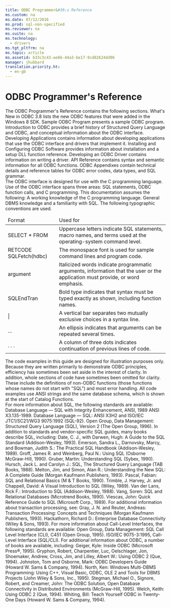 ```yaml
---
title: ODBC Programmer&#39;s Reference
ms.custom: na
ms.date: 07/12/2016
ms.prod: sql-non-specified
ms.reviewer: na
ms.suite: na
ms.technology: 
  - drivers
ms.tgt_pltfrm: na
ms.topic: article
ms.assetid: b33c3c43-ae66-44a3-be17-9cd82624dd96
manager: jhubbard
translation.priority.ht: 
  - en-gb
---
```

# ODBC Programmer&#39;s Reference
<?xml version="1.0" encoding="utf-8"?>
<developerConceptualDocument xmlns="http://ddue.schemas.microsoft.com/authoring/2003/5" xmlns:xlink="http://www.w3.org/1999/xlink" xmlns:xsi="http://www.w3.org/2001/XMLSchema-instance" xsi:schemaLocation="http://ddue.schemas.microsoft.com/authoring/2003/5 http://dduestorage.blob.core.windows.net/ddueschema/developer.xsd">
  <introduction>
    <para>The <legacyItalic>ODBC Programmer's Reference</legacyItalic> contains the following sections.</para>
    <list class="bullet">
      <listItem>
        <para>
          <link xlink:href="854f0bb4-17e9-489b-9595-eefffb8ba99f">What's New in ODBC 3.8</link> lists the new ODBC features that were added in the Windows 8 SDK.</para>
      </listItem>
      <listItem>
        <para>
          <link xlink:href="38ae6b7f-f53b-48a7-8fe5-4bbd6e0e414b">Sample ODBC Program</link> presents a sample ODBC program.</para>
      </listItem>
      <listItem>
        <para>
          <legacyLink xlink:href="dbe0b5a3-d7fa-440d-80b4-6cc00de159dc">Introduction to ODBC</legacyLink> provides a brief history of Structured Query Language and ODBC, and conceptual information about the ODBC interface.</para>
      </listItem>
      <listItem>
        <para>
          <legacyLink xlink:href="0dd1a3b6-69dc-462f-9290-12ebee2b4a2a">Developing Applications</legacyLink> contains information about developing applications that use the ODBC interface and drivers that implement it.</para>
      </listItem>
      <listItem>
        <para>
          <legacyLink xlink:href="e2580f7d-d614-4e14-a9a3-804e8061b00e">Installing and Configuring ODBC Software</legacyLink> provides information about installation and a setup DLL function reference.</para>
      </listItem>
      <listItem>
        <para>
          <link xlink:href="3225a011-5605-46ba-bb74-1ca6106a5271">Developing an ODBC Driver</link> contains information on writing a driver.</para>
      </listItem>
      <listItem>
        <para>
          <legacyLink xlink:href="1ba0f6cc-dfa7-4fe8-8bc2-f862b386156d">API Reference</legacyLink> contains syntax and semantic information for all ODBC functions.</para>
      </listItem>
      <listItem>
        <para>
          <legacyLink xlink:href="3331aa89-24d0-4c0e-b377-c720c1107ad5">ODBC Appendixes</legacyLink> contain technical details and reference tables for ODBC error codes, data types, and SQL grammar.</para>
      </listItem>
    </list>
  </introduction>
  <section>
    <title>Working with the ODBC Documentation</title>
    <content>
      <para>The ODBC interface is designed for use with the C programming language. Use of the ODBC interface spans three areas: SQL statements, ODBC function calls, and C programming. This documentation assumes the following:  </para>
      <list class="bullet">
        <listItem>
          <para>A working knowledge of the C programming language.</para>
        </listItem>
        <listItem>
          <para>General DBMS knowledge and a familiarity with SQL.</para>
        </listItem>
      </list>
      <para>The following typographic conventions are used.</para>
      <table xmlns:caps="http://schemas.microsoft.com/build/caps/2013/11">
        <thead>
          <tr>
            <TD>
              <para>Format</para>
            </TD>
            <TD>
              <para>Used for</para>
            </TD>
          </tr>
        </thead>
        <tbody>
          <tr>
            <TD>
              <para>SELECT * FROM</para>
            </TD>
            <TD>
              <para>Uppercase letters indicate SQL statements, macro names, and terms used at the operating-system command level.</para>
            </TD>
          </tr>
          <tr>
            <TD>
              <para>
                <codeInline>RETCODE SQLFetch(hdbc)</codeInline>
              </para>
            </TD>
            <TD>
              <para>The monospace font is used for sample command lines and program code.</para>
            </TD>
          </tr>
          <tr>
            <TD>
              <para>
                <legacyItalic>argument</legacyItalic>
              </para>
            </TD>
            <TD>
              <para>Italicized words indicate programmatic arguments, information that the user or the application must provide, or word emphasis.</para>
            </TD>
          </tr>
          <tr>
            <TD>
              <para>
                <legacyBold>SQLEndTran</legacyBold>
              </para>
            </TD>
            <TD>
              <para>Bold type indicates that syntax must be typed exactly as shown, including function names.</para>
            </TD>
          </tr>
          <tr>
            <TD>
              <para>|</para>
            </TD>
            <TD>
              <para>A vertical bar separates two mutually exclusive choices in a syntax line.</para>
            </TD>
          </tr>
          <tr>
            <TD>
              <para>...</para>
            </TD>
            <TD>
              <para>An ellipsis indicates that arguments can be repeated several times.</para>
            </TD>
          </tr>
          <tr>
            <TD>
              <para>. . .</para>
            </TD>
            <TD>
              <para>A column of three dots indicates continuation of previous lines of code.</para>
            </TD>
          </tr>
        </tbody>
      </table>
    </content>
  </section>
  <section>
    <title>About the Code Examples</title>
    <content>
      <para>The code examples in this guide are designed for illustration purposes only. Because they are written primarily to demonstrate ODBC principles, efficiency has sometimes been set aside in the interest of clarity. In addition, whole sections of code have sometimes been omitted for clarity. These include the definitions of non-ODBC functions (those functions whose names do not start with "SQL") and most error handling.</para>
      <para>All code examples use ANSI strings and the same database schema, which is shown at the start of <legacyLink xlink:href="81ba9453-c085-47c0-b411-90ca6a5ee428">Catalog Functions</legacyLink>.</para>
    </content>
  </section>
  <section>
    <title>Recommended Reading</title>
    <content>
      <para>For more information about SQL, the following standards are available:  </para>
      <list class="bullet">
        <listItem>
          <para>Database Language — SQL with Integrity Enhancement, ANSI, 1989 ANSI X3.135-1989.</para>
        </listItem>
        <listItem>
          <para>Database Language — SQL: ANSI X3H2 and ISO/IEC JTC1/SC21/WG3 9075:1992 (SQL-92).</para>
        </listItem>
        <listItem>
          <para>Open Group, Data Management: Structured Query Language (SQL), Version 2 (The Open Group, 1996). </para>
        </listItem>
      </list>
      <para>In addition to standards and vendor-specific SQL guides, many books describe SQL, including:  </para>
      <list class="bullet">
        <listItem>
          <para>Date, C. J., with Darwen, Hugh: <legacyItalic>A Guide to the SQL Standard</legacyItalic> (Addison-Wesley, 1993).</para>
        </listItem>
        <listItem>
          <para>Emerson, Sandra L., Darnovsky, Marcy, and Bowman, Judith S.: <legacyItalic>The Practical SQL Handbook</legacyItalic> (Addison-Wesley, 1989).</para>
        </listItem>
        <listItem>
          <para>Groff, James R. and Weinberg, Paul N.: <legacyItalic>Using SQL</legacyItalic> (Osborne McGraw-Hill, 1990).</para>
        </listItem>
        <listItem>
          <para>Gruber, Martin: <legacyItalic>Understanding SQL</legacyItalic> (Sybex, 1990).</para>
        </listItem>
        <listItem>
          <para>Hursch, Jack L. and Carolyn J.: <legacyItalic>SQL, The Structured Query Language</legacyItalic> (TAB Books, 1988).</para>
        </listItem>
        <listItem>
          <para>Melton, Jim, and Simon, Alan R.: <legacyItalic>Understanding the New SQL: A Complete Guide</legacyItalic> (Morgan Kaufmann Publishers, 1993).</para>
        </listItem>
        <listItem>
          <para>Pascal, Fabian: <legacyItalic>SQL and Relational Basics</legacyItalic> (M &amp; T Books, 1990).</para>
        </listItem>
        <listItem>
          <para>Trimble, J. Harvey, Jr. and Chappell, David: <legacyItalic>A Visual Introduction to SQL</legacyItalic> (Wiley, 1989).</para>
        </listItem>
        <listItem>
          <para>Van der Lans, Rick F.: <legacyItalic>Introduction to SQL</legacyItalic> (Addison-Wesley, 1988).</para>
        </listItem>
        <listItem>
          <para>Vang, Soren: <legacyItalic>SQL and Relational Databases</legacyItalic> (Microtrend Books, 1990).</para>
        </listItem>
        <listItem>
          <para>Viescas, John: <legacyItalic>Quick Reference Guide to SQL</legacyItalic> (Microsoft Corp., 1989).</para>
        </listItem>
      </list>
      <para>For additional information about transaction processing, see:  </para>
      <list class="bullet">
        <listItem>
          <para>Gray, J. N. and Reuter, Andreas: <legacyItalic>Transaction Processing: Concepts and Techniques</legacyItalic> (Morgan Kaufmann Publishers, 1993).</para>
        </listItem>
        <listItem>
          <para>Hackathorn, Richard D.: <legacyItalic>Enterprise Database Connectivity</legacyItalic> (Wiley &amp; Sons, 1993).</para>
        </listItem>
      </list>
      <para>For more information about Call-Level Interfaces, the following standards are available:  </para>
      <list class="bullet">
        <listItem>
          <para>Open Group, <legacyItalic>Data Management: SQL Call Level Interface (CLI), C451</legacyItalic> (Open Group, 1995).</para>
        </listItem>
        <listItem>
          <para>ISO/IEC 9075-3:1995, Call-Level Interface (SQL/CLI).</para>
        </listItem>
      </list>
      <para>For additional information about ODBC, a number of books are available, including:  </para>
      <list class="bullet">
        <listItem>
          <para>Geiger, Kyle: <legacyItalic>Inside ODBC</legacyItalic> (Microsoft Press®, 1995).</para>
        </listItem>
        <listItem>
          <para>Gryphon, Robert, Charpentier, Luc, Oelschlager, Jon, Shoemaker, Andrew, Cross, Jim, and Lilley, Albert W.: <legacyItalic>Using ODBC 2</legacyItalic> (Que, 1994).</para>
        </listItem>
        <listItem>
          <para>Johnston, Tom and Osborne, Mark: <legacyItalic>ODBC Developers Guide</legacyItalic> (Howard W. Sams &amp; Company, 1994).</para>
        </listItem>
        <listItem>
          <para>North, Ken: <legacyItalic>Windows Multi-DBMS Programming: Using C++, Visual Basic, ODBC, OLE 2 and Tools for DBMS Projects</legacyItalic> (John Wiley &amp; Sons, Inc., 1995).</para>
        </listItem>
        <listItem>
          <para>Stegman, Michael O., Signore, Robert, and Creamer, John: <legacyItalic>The ODBC Solution, Open Database Connectivity in Distributed Environments</legacyItalic> (McGraw-Hill, 1995).</para>
        </listItem>
        <listItem>
          <para>Welch, Keith: <legacyItalic>Using ODBC 2</legacyItalic> (Que, 1994).</para>
        </listItem>
        <listItem>
          <para>Whiting, Bill: <legacyItalic>Teach Yourself ODBC in Twenty-One Days</legacyItalic> (Howard W. Sams &amp; Company, 1994).</para>
        </listItem>
      </list>
    </content>
  </section>
  <relatedTopics />
</developerConceptualDocument>